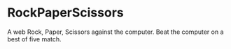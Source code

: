 # RockPaperScissors
A web Rock, Paper, Scissors against the computer. Beat the computer on a best of five match.
